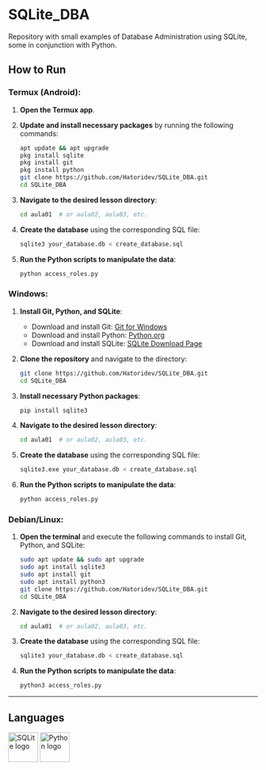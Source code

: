 # SQLite_DBA

Repository with small examples of Database Administration using SQLite, some in conjunction with Python.

## How to Run

### Termux (Android):
1. **Open the Termux app**.
2. **Update and install necessary packages** by running the following commands:
   ```sh
   apt update && apt upgrade
   pkg install sqlite
   pkg install git
   pkg install python
   git clone https://github.com/Hatoridev/SQLite_DBA.git
   cd SQLite_DBA
   ```

3. **Navigate to the desired lesson directory**:
   ```sh
   cd aula01  # or aula02, aula03, etc.
   ```

4. **Create the database** using the corresponding SQL file:
   ```sh
   sqlite3 your_database.db < create_database.sql
   ```

5. **Run the Python scripts to manipulate the data**:
   ```sh
   python access_roles.py
   ```

### Windows:
1. **Install Git, Python, and SQLite**:
   - Download and install Git: [Git for Windows](https://gitforwindows.org/)
   - Download and install Python: [Python.org](https://www.python.org/downloads/)
   - Download and install SQLite: [SQLite Download Page](https://www.sqlite.org/download.html)

2. **Clone the repository** and navigate to the directory:
   ```sh
   git clone https://github.com/Hatoridev/SQLite_DBA.git
   cd SQLite_DBA
   ```

3. **Install necessary Python packages**:
   ```sh
   pip install sqlite3
   ```

4. **Navigate to the desired lesson directory**:
   ```sh
   cd aula01  # or aula02, aula03, etc.
   ```

5. **Create the database** using the corresponding SQL file:
   ```sh
   sqlite3.exe your_database.db < create_database.sql
   ```

6. **Run the Python scripts to manipulate the data**:
   ```sh
   python access_roles.py
   ```

### Debian/Linux:
1. **Open the terminal** and execute the following commands to install Git, Python, and SQLite:
   ```sh
   sudo apt update && sudo apt upgrade
   sudo apt install sqlite3
   sudo apt install git
   sudo apt install python3
   git clone https://github.com/Hatoridev/SQLite_DBA.git
   cd SQLite_DBA
   ```

2. **Navigate to the desired lesson directory**:
   ```sh
   cd aula01  # or aula02, aula03, etc.
   ```

3. **Create the database** using the corresponding SQL file:
   ```sh
   sqlite3 your_database.db < create_database.sql
   ```

4. **Run the Python scripts to manipulate the data**:
   ```sh
   python3 access_roles.py
   ```

---

## Languages

<div align="left">
  <img src="https://cdn.jsdelivr.net/gh/devicons/devicon/icons/sqlite/sqlite-original.svg" height="60" alt="SQLite logo" />
  <img src="https://cdn.jsdelivr.net/gh/devicons/devicon/icons/python/python-original.svg" height="60" alt="Python logo" />
</div>
